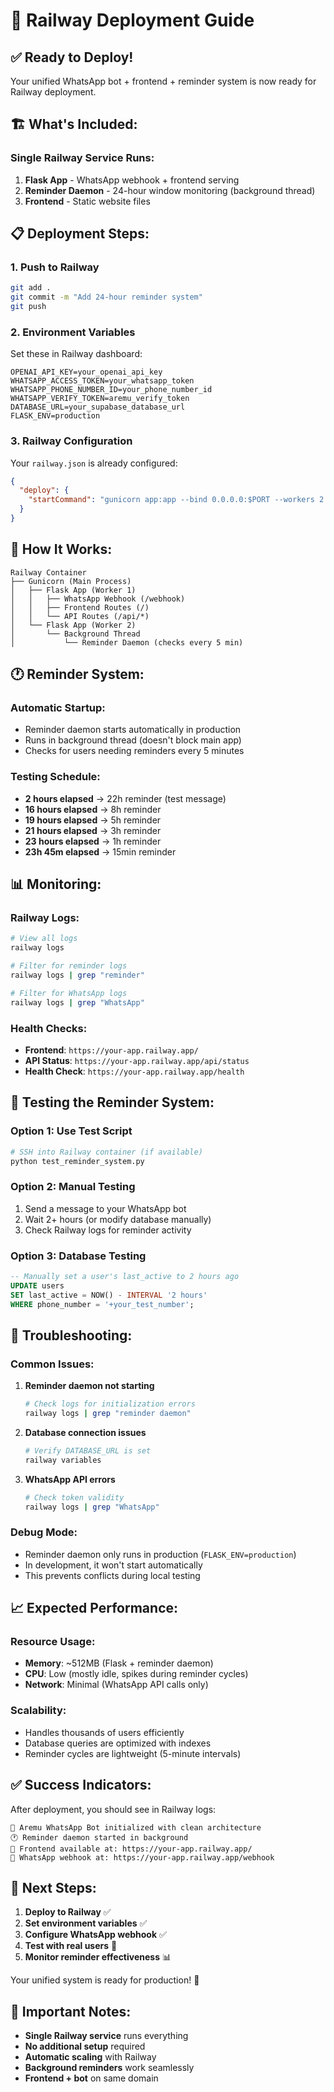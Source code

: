# 🚀 Railway Deployment Guide

## ✅ **Ready to Deploy!**

Your unified WhatsApp bot + frontend + reminder system is now ready for Railway deployment.

## 🏗️ **What's Included:**

### **Single Railway Service Runs:**
1. **Flask App** - WhatsApp webhook + frontend serving
2. **Reminder Daemon** - 24-hour window monitoring (background thread)
3. **Frontend** - Static website files

## 📋 **Deployment Steps:**

### **1. Push to Railway**
```bash
git add .
git commit -m "Add 24-hour reminder system"
git push
```

### **2. Environment Variables**
Set these in Railway dashboard:
```
OPENAI_API_KEY=your_openai_api_key
WHATSAPP_ACCESS_TOKEN=your_whatsapp_token
WHATSAPP_PHONE_NUMBER_ID=your_phone_number_id
WHATSAPP_VERIFY_TOKEN=aremu_verify_token
DATABASE_URL=your_supabase_database_url
FLASK_ENV=production
```

### **3. Railway Configuration**
Your `railway.json` is already configured:
```json
{
  "deploy": {
    "startCommand": "gunicorn app:app --bind 0.0.0.0:$PORT --workers 2 --timeout 120"
  }
}
```

## 🔄 **How It Works:**

```
Railway Container
├── Gunicorn (Main Process)
│   ├── Flask App (Worker 1)
│   │   ├── WhatsApp Webhook (/webhook)
│   │   ├── Frontend Routes (/)
│   │   └── API Routes (/api/*)
│   └── Flask App (Worker 2)
│       └── Background Thread
│           └── Reminder Daemon (checks every 5 min)
```

## 🕐 **Reminder System:**

### **Automatic Startup:**
- Reminder daemon starts automatically in production
- Runs in background thread (doesn't block main app)
- Checks for users needing reminders every 5 minutes

### **Testing Schedule:**
- **2 hours elapsed** → 22h reminder (test message)
- **16 hours elapsed** → 8h reminder
- **19 hours elapsed** → 5h reminder  
- **21 hours elapsed** → 3h reminder
- **23 hours elapsed** → 1h reminder
- **23h 45m elapsed** → 15min reminder

## 📊 **Monitoring:**

### **Railway Logs:**
```bash
# View all logs
railway logs

# Filter for reminder logs
railway logs | grep "reminder"

# Filter for WhatsApp logs  
railway logs | grep "WhatsApp"
```

### **Health Checks:**
- **Frontend**: `https://your-app.railway.app/`
- **API Status**: `https://your-app.railway.app/api/status`
- **Health Check**: `https://your-app.railway.app/health`

## 🧪 **Testing the Reminder System:**

### **Option 1: Use Test Script**
```bash
# SSH into Railway container (if available)
python test_reminder_system.py
```

### **Option 2: Manual Testing**
1. Send a message to your WhatsApp bot
2. Wait 2+ hours (or modify database manually)
3. Check Railway logs for reminder activity

### **Option 3: Database Testing**
```sql
-- Manually set a user's last_active to 2 hours ago
UPDATE users 
SET last_active = NOW() - INTERVAL '2 hours' 
WHERE phone_number = '+your_test_number';
```

## 🔧 **Troubleshooting:**

### **Common Issues:**

1. **Reminder daemon not starting**
   ```bash
   # Check logs for initialization errors
   railway logs | grep "reminder daemon"
   ```

2. **Database connection issues**
   ```bash
   # Verify DATABASE_URL is set
   railway variables
   ```

3. **WhatsApp API errors**
   ```bash
   # Check token validity
   railway logs | grep "WhatsApp"
   ```

### **Debug Mode:**
- Reminder daemon only runs in production (`FLASK_ENV=production`)
- In development, it won't start automatically
- This prevents conflicts during local testing

## 📈 **Expected Performance:**

### **Resource Usage:**
- **Memory**: ~512MB (Flask + reminder daemon)
- **CPU**: Low (mostly idle, spikes during reminder cycles)
- **Network**: Minimal (WhatsApp API calls only)

### **Scalability:**
- Handles thousands of users efficiently
- Database queries are optimized with indexes
- Reminder cycles are lightweight (5-minute intervals)

## ✅ **Success Indicators:**

After deployment, you should see in Railway logs:
```
🤖 Aremu WhatsApp Bot initialized with clean architecture
🕐 Reminder daemon started in background
📱 Frontend available at: https://your-app.railway.app/
🤖 WhatsApp webhook at: https://your-app.railway.app/webhook
```

## 🎯 **Next Steps:**

1. **Deploy to Railway** ✅
2. **Set environment variables** ✅  
3. **Configure WhatsApp webhook** ✅
4. **Test with real users** 🧪
5. **Monitor reminder effectiveness** 📊

Your unified system is ready for production! 🎉

## 🚨 **Important Notes:**

- **Single Railway service** runs everything
- **No additional setup** required
- **Automatic scaling** with Railway
- **Background reminders** work seamlessly
- **Frontend + bot** on same domain
